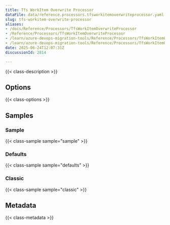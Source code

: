 ```yaml
---
title: Tfs WorkItem Overwrite Processor
dataFile: data/reference.processors.tfsworkitemoverwriteprocessor.yaml
slug: tfs-workitem-overwrite-processor
aliases:
- /docs/Reference/Processors/TfsWorkItemOverwriteProcessor
- /Reference/Processors/TfsWorkItemOverwriteProcessor
- /learn/azure-devops-migration-tools/Reference/Processors/TfsWorkItemOverwriteProcessor
- /learn/azure-devops-migration-tools/Reference/Processors/TfsWorkItemOverwriteProcessor/index.md
date: 2025-06-24T12:07:31Z
discussionId: 2814

---
```

{{< class-description >}}

## Options

{{< class-options >}}

## Samples

### Sample

{{< class-sample sample="sample" >}}

### Defaults

{{< class-sample sample="defaults" >}}

### Classic

{{< class-sample sample="classic" >}}

## Metadata

{{< class-metadata >}}

